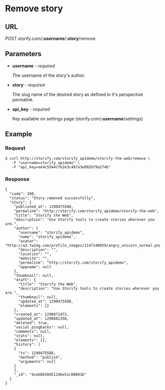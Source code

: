 Remove story
============

URL
---
  
  *POST* storify.com/**:username**/**:story**/remove

Parameters
----------

  * **username** - *required*
    
    The username of the story's author.
    
  * **story** - *required*
  
    The slug name of the desired story as defined in it's perspective permalink.
    
  * **api_key** - *required*

    Key available on settings page (storify.com/**:username**/settings)
  
Example
-------

### Request

    $ curl http://storify.com/storify_apidemo/storify-the-web/remove \
       -F "username=storify_apidemo" \
       -F "api_key=ee4c5544cfb2e3c487a3e002bf9a274b"
    
### Response

    {
      "code": 200,
      "status": "Story removed successfully",
      "story": {
        "published_at": 1290475588,
        "permalink": "http://storify.com/storify_apidemo/storify-the-web",
        "title": "Storify the Web",
        "description": "Use Storify tools to create stories wherever you are.",
        "author": {
          "username": "storify_apidemo",
          "name": "storify_apidemo",
          "avatar": "http://a3.twimg.com/profile_images/1147140959/angry_unicorn_normal.png",
          "description": "",
          "location": "",
          "website": "",
          "permalink": "http://storify.com/storify_apidemo",
          "appname": null
        },
        "thumbnail": null,
        "draft": {
          "title": "Storify the Web",
          "description": "Use Storify tools to create stories wherever you are.",
          "thumbnail": null,
          "updated_at": 1290475588,
          "elements": {}
        },
        "created_at": 1290471473,
        "updated_at": 1290481356,
        "deleted": true,
        "social_pingbacks": null,
        "comments": null,
        "stats": null,
        "elements": {},
        "history": [
        {
          "ts": 1290475588,
          "method": "publish",
          "arguments": null
        }
        ],
        "_id": "4ceb0830d51246e51c00001b"
      }
    }
